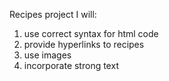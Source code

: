 Recipes project 
I will:
1) use correct syntax for html code
2) provide hyperlinks to recipes
3) use images
4) incorporate strong text
